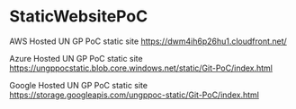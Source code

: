 # StaticWebsitePoC

AWS Hosted UN GP PoC static site
https://dwm4ih6p26hu1.cloudfront.net/

Azure Hosted UN GP PoC static site
https://ungppocstatic.blob.core.windows.net/static/Git-PoC/index.html

Google Hosted UN GP PoC static site
https://storage.googleapis.com/ungppoc-static/Git-PoC/index.html
